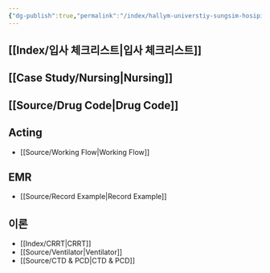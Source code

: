 ```yaml
---
{"dg-publish":true,"permalink":"/index/hallym-universtiy-sungsim-hosipital/","created":"2025-07-22T18:31:14.722+09:00","updated":"2025-08-21T12:41:47.747+09:00"}
---
```


## [[Index/입사 체크리스트\|입사 체크리스트]]

## [[Case Study/Nursing\|Nursing]]
## [[Source/Drug Code\|Drug Code]]
## Acting
- [[Source/Working Flow\|Working Flow]]
## EMR
- [[Source/Record Example\|Record Example]]
## 이론
- [[Index/CRRT\|CRRT]]
- [[Source/Ventilator\|Ventilator]]
- [[Source/CTD & PCD\|CTD & PCD]]